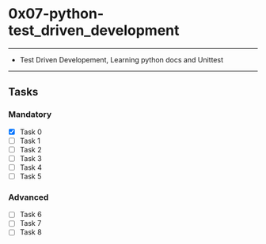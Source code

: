 # 0x07-python-test_driven_development

---
* Test Driven Developement, Learning python docs and Unittest
---

## Tasks
### Mandatory
- [x] Task 0
- [ ] Task 1
- [ ] Task 2
- [ ] Task 3
- [ ] Task 4
- [ ] Task 5

### Advanced
- [ ] Task 6
- [ ] Task 7
- [ ] Task 8
